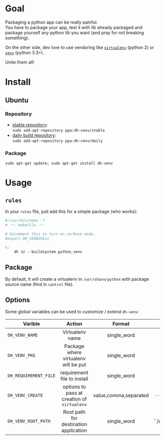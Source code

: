 # Goal

Packaging a python app can be really painful.  
You have to package your app, test it with lib already packaged and package yourself any python lib you want (and pray for not breaking something).

On the other side, dev love to use vendoring like [`virtualenv`](http://virtualenv.readthedocs.org/) (python 2) or [`venv`](https://docs.python.org/3/library/venv.html) (python 3.3+).

Unite them all!

# Install

## Ubuntu

### Repository
* [stable repository](https://launchpad.net/~dh-venv/+archive/ubuntu/stable):  
`sudo add-apt-repository ppa:dh-venv/stable`
* [daily build repository](https://launchpad.net/~dh-venv/+archive/ubuntu/daily):  
`sudo add-apt-repository ppa:dh-venv/daily`

### Package
```
sudo apt-get update; sudo apt-get install dh-venv
```

# Usage

## `rules`

In your `rules` file, just add this for a simple package (who works):

```makefile
#!/usr/bin/make -f
# -*- makefile -*-

# Uncomment this to turn on verbose mode.
#export DH_VERBOSE=1

%:
	dh $@ --buildsystem python_venv
```

## Package

By default, it will create a virtualenv in `/usr/share/python` with package source name (find in `control` file).

## Options

Some global variables can be used to customize / extend `dh-venv`:

| Varible | Action  | Format | Default Value  |
| --------|:-------:|:------:| --------------:|
| `DH_VENV_NAME` | Virtualenv name | single_word | package source name |
| `DH_VENV_PKG` | Package where virtualenv will be put | single_word | package source name |
| `DH_REQUIREMENT_FILE` | requirement file to install | single_word | `requirements.txt` |
| `DH_VENV_CREATE` | options to pass at creation of `virtualenv` | value,comma,separated | `--no-site-packages` |
| `DH_VENV_ROOT_PATH` | Root path for destination application | single_word | ``/usr/share/python` |
